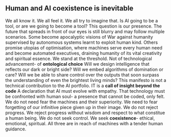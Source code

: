 ## Human and AI coexistence is inevitable 
We all know it. We all feel it. We all try to imagine that. Is AI going to be a tool, or are we going to become a tool? This question is our presence. 
The future that spreads in front of our eyes is still blurry and may follow multiple scenarios. Some become apocalyptic visions of War against humanity supervised by autonomous systems learnt to exploit human kind.
Others promise utopias of optimisation, where machines serve every human need and become automated executives, draining humanity of its vital creativity and spiritual essence. 
We stand at the threshold.
Not of technological advancement- of **ontological choice** 
Will we design intelligence that reflects our dark or bright side? 
Will we embed algorithms of domination or care? 
Will we be able to share control over the outputs that soon surpass the understanding of even the brightest living minds? 
This manifesto is not a technical contribution to the AI portfolio.
IT is a **call of insight beyond the code** 
A declaration that AI must evolve with empathy. 
That technology must be confronted with human soul- a presence that cannot be coded, only felt.
We do not need fear the machines and their superiority.
We need to fear forgetting of our infinitive piece given up in their image.
We do not reject progress.
We reject progress without wisdom and respect to what constitue a human being.
We do not seek control.
We seek **coexistence**- ethical, emotional, spiritual. 
All three are in reach of machines with a tender human guidance. 
